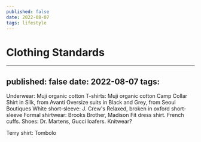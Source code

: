 ```yaml
---
published: false
date: 2022-08-07
tags: lifestyle
---
```


# Clothing Standards

---
published: false
date: 2022-08-07
tags:
---

Underwear: Muji organic cotton
T-shirts: Muji organic cotton
Camp Collar Shirt in Silk, from Avanti
Oversize suits in Black and Grey, from Seoul Boutiques
White short-sleeve:
J. Crew's Relaxed, broken in oxford short-sleeve
Formal shirtwear:
Brooks Brother, Madison Fit dress shirt. French cuffs.
Shoes: Dr. Martens, Gucci loafers.
Knitwear?

Terry shirt: Tombolo
